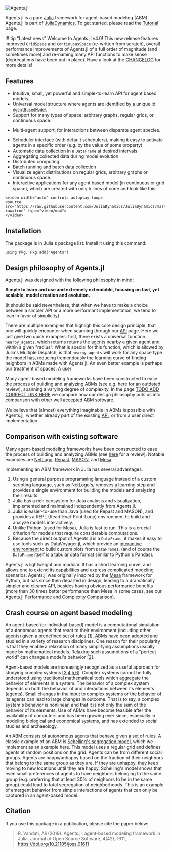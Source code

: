 ![Agents.jl](https://github.com/JuliaDynamics/JuliaDynamics/blob/master/videos/agents/agents3_logo.gif?raw=true)

Agents.jl is a pure [Julia](https://julialang.org/) framework for agent-based modeling (ABM).
Agents.jl is part of [JuliaDynamics](https://juliadynamics.github.io/JuliaDynamics/).
To get started, please read the [Tutorial](@ref) page.

!!! tip "Latest news"
    Welcome to Agents.jl v4.0! This new release features improved `GridSpace` and `ContinuousSpace` (re-written from scratch), overall performance improvements of Agents.jl of a full order of magnitude (and sometimes more) and re-naming many API functions to make sense (deprecations have been put in place). Have a look at the [CHANGELOG](https://github.com/JuliaDynamics/Agents.jl/blob/master/CHANGELOG.md) for more details!

## Features

* Intuitive, small, yet powerful and simple-to-learn API for agent based models.
* Universal model structure where agents are identified by a unique id: [`AgentBasedModel`](@ref)
* Support for many types of space: arbitrary graphs, regular grids, or continuous space.
- Multi-agent support, for interactions between disparate agent species.
* Scheduler interface (with default schedulers), making it easy to activate agents in a specific order (e.g. by the value of some property)
* Automatic data collection in a `DataFrame` at desired intervals
* Aggregating collected data during model evolution
* Distributed computing
* Batch running and batch data collection
* Visualize agent distributions on regular grids, arbitrary graphs or continuous space.
* Interactive applications for any agent based model (in continuous or grid space), which are created with only 5 lines of code and look like this:

```@raw html
<video width="auto" controls autoplay loop>
<source src="https://raw.githubusercontent.com/JuliaDynamics/JuliaDynamics/master/videos/interact/agents.mp4?raw=true" type="video/mp4">
</video>
```

## Installation

The package is in Julia's package list. Install it using this command:

```
using Pkg; Pkg.add("Agents")
```

## Design philosophy of Agents.jl
Agents.jl was designed with the following philosophy in mind:

**Simple to learn and use and extremely extendable, focusing on fast, yet scalable, model creation and evolution.**

(it should be said nevertheless, that when we have to make a choice between a simpler API or a more performant implementation, we tend to lean in favor of simplicity)

There are multiple examples that highligh this core design principle, that one will quickly encounter when scanning through our [API](@ref) page. Here we just give two quick examples: first, there exists a universal function [`nearby_agents`](@ref), which returns returns the agents nearby a given agent and within a given "radius". What is special for this function, which is allowed by Julia's Multiple Dispatch, is that `nearby_agents` will work for any space type the model has, reducing tremendously the learning curve of finding neighbors in ABMs made with Agents.jl. An even better example is perhaps our treatment of spaces. A user 

Many agent-based modeling frameworks have been constructed to ease the process of building and analyzing ABMs (see e.g. [here](http://dx.doi.org/10.1016/j.cosrev.2017.03.001) for an outdated review), spanning a varying degree of complexity.
In the page [TODO ADD CORRECT LINK HERE](@REF) we compare how our design philosophy puts us into comparison with other well accepted ABM software.

We believe that (almost) everything imaginable in ABMs is possible with Agents.jl, whether already part of the existing [API](@ref), or from a user direct implementation.

## Comparison with existing software

Many agent-based modeling frameworks have been constructed to ease the process of building and analyzing ABMs (see [here](http://dx.doi.org/10.1016/j.cosrev.2017.03.001) for a review).
Notable examples are [NetLogo](https://ccl.northwestern.edu/netlogo/), [Repast](https://repast.github.io/index.html), [MASON](https://journals.sagepub.com/doi/10.1177/0037549705058073), and [Mesa](https://github.com/projectmesa/mesa).

Implementing an ABM framework in Julia has several advantages:
1. Using a general purpose programming language instead of a custom scripting language, such as NetLogo's, removes a learning step and provides a single environment for building the models and analyzing their results.
2. Julia has a rich ecosystem for data analysis and visualization, implemented and maintained independently from Agents.jl.
3. Julia is easier-to-use than Java (used for Repast and MASON), and provides a REPL (Read-Eval-Print-Loop) environment to build and analyze models interactively.
4. Unlike Python (used for Mesa), Julia is fast to run. This is a crucial criterion for models that require considerable computations.
5. Because the direct output of Agents.jl is a `DataFrame`, it makes it easy to use tools such as DataVoyager.jl, which provide an [interactive environment](https://github.com/vega/voyager) to build custom plots from `DataFrame`s. (and of course the `DataFrame` itself is a tabular data format similar to Python's Pandas).

Agents.jl is lightweight and modular.
It has a short learning curve, and allows one to extend its capabilities and express complicated modeling scenarios.
Agents.jl was originally inspired by the [Mesa](https://github.com/projectmesa/mesa) framework for Python, but has since then departed in design, leading to a dramatically simpler and cleaner API, besides having obvious performance benefits (more than 30 times better performance than Mesa in some cases, see our [Agents.jl Performance and Complexity Comparison](@ref)).


## Crash course on agent based modeling
An agent-based (or individual-based) model is a computational simulation of autonomous agents that react to their environment (including other agents) given a predefined set of rules [[1](http://doi.org/10.1016/j.ecolmodel.2006.04.023)].
ABMs have been adopted and studied in a variety of research disciplines.
One reason for their popularity is that they enable a relaxation of many simplifying assumptions usually made by mathematical models.
Relaxing such assumptions of a "perfect world" can change a model's behavior [[2](http://doi.org/10.1038/460685a)].

Agent-based models are increasingly recognized as a useful approach for studying complex systems [[3](https://link.springer.com/chapter/10.1007/3-7908-1721-X_7),[4](http://www.doi.org/10.1162/106454602753694765),[5](http://www.nature.com/articles/460685a),[6](http://www.doi.org/10.1016/j.jaa.2016.01.009)].
Complex systems cannot be fully understood using traditional mathematical tools which aggregate the behavior of elements in a system.
The behavior of a complex system depends on both the behavior of and interactions between its elements (agents).
Small changes in the input to complex systems or the behavior of its agents can lead to large changes in outcome.
That is to say, a complex system's behavior is nonlinear, and that it is not only the sum of the behavior of its elements.
Use of ABMs have become feasible after the availability of computers and has been growing ever since, especially in modeling biological and economical systems, and has extended to social studies and archaeology.

An ABM consists of autonomous agents that behave given a set of rules.
A classic example of an ABM is [Schelling's segregation model](https://www.tandfonline.com/doi/abs/10.1080/0022250X.1971.9989794), which we implement as an example here.
This model uses a regular grid and defines agents at random positions on the grid.
Agents can be from different social groups.
Agents are happy/unhappy based on the fraction of their neighbors that belong to the same group as they are.
If they are unhappy, they keep moving to new locations until they are happy.
Schelling's model shows that even small preferences of agents to have neighbors belonging to the same group (e.g. preferring that at least 30% of neighbors to be in the same group) could lead to total segregation of neighborhoods.
This is an example of emergent behavior from simple interactions of agents that can only be captured in an agent-based model.

## Citation

If you use this package in a publication, please cite the paper below:

> R. Vahdati, Ali (2019). Agents.jl: agent-based modeling framework in Julia. Journal of Open Source Software, 4(42), 1611, https://doi.org/10.21105/joss.01611
